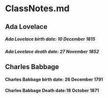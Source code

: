# ClassNotes.md
## Ada Lovelace

##### Ada Lovelace birth date: 10 December 1815
##### Ada Lovelace death date: 27 November 1852

## Charles Babbage

#### Charles Babbage birth date: 26 December 1791
#### Charles Babbage Death date:18 October 1871

